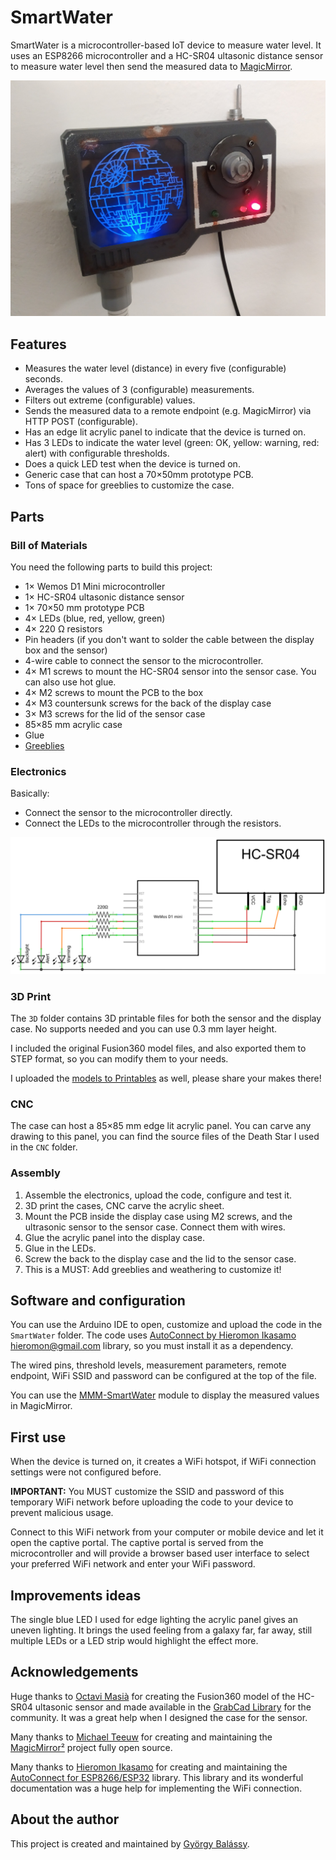 # SmartWater

SmartWater is a microcontroller-based IoT device to measure water level. It uses an ESP8266 microcontroller and a HC-SR04 ultasonic distance sensor to measure water level then send the measured data to [MagicMirror](https://github.com/MichMich/MagicMirror/).

![Photo](./Photos/far.jpg)

## Features

- Measures the water level (distance) in every five (configurable) seconds.
- Averages the values of 3 (configurable) measurements.
- Filters out extreme (configurable) values.
- Sends the measured data to a remote endpoint (e.g. MagicMirror) via HTTP POST (configurable).
- Has an edge lit acrylic panel to indicate that the device is turned on.
- Has 3 LEDs to indicate the water level (green: OK, yellow: warning, red: alert) with configurable thresholds.
- Does a quick LED test when the device is turned on.
- Generic case that can host a 70×50mm prototype PCB.
- Tons of space for greeblies to customize the case.

## Parts

### Bill of Materials

You need the following parts to build this project:

- 1× Wemos D1 Mini microcontroller
- 1× HC-SR04 ultasonic distance sensor
- 1× 70×50 mm prototype PCB 
- 4× LEDs (blue, red, yellow, green)
- 4× 220 Ω resistors
- Pin headers (if you don't want to solder the cable between the display box and the sensor)
- 4-wire cable to connect the sensor to the microcontroller.
- 4× M1 screws to mount the HC-SR04 sensor into the sensor case. You can also use hot glue.
- 4× M2 screws to mount the PCB to the box
- 4× M3 countersunk screws for the back of the display case
- 3× M3 screws for the lid of the sensor case
- 85×85 mm acrylic case
- Glue
- [Greeblies](https://en.wikipedia.org/wiki/Greeble)

### Electronics

Basically:
- Connect the sensor to the microcontroller directly.
- Connect the LEDs to the microcontroller through the resistors.

![Wiring](./Wiring/schematic.png)

### 3D Print

The `3D` folder contains 3D printable files for both the sensor and the display case. No supports needed and you can use 0.3 mm layer height.

I included the original Fusion360 model files, and also exported them to STEP format, so you can modify them to your needs.

I uploaded the [models to Printables](https://www.printables.com/model/417389-sci-fi-project-box) as well, please share your makes there!

### CNC

The case can host a 85×85 mm edge lit acrylic panel. You can carve any drawing to this panel, you can find the source files of the Death Star I used in the `CNC` folder.

### Assembly

1. Assemble the electronics, upload the code, configure and test it.
2. 3D print the cases, CNC carve the acrylic sheet.
3. Mount the PCB inside the display case using M2 screws, and the ultrasonic sensor to the sensor case. Connect them with wires.
4. Glue the acrylic panel into the display case.
5. Glue in the LEDs.
6. Screw the back to the display case and the lid to the sensor case.
7. This is a MUST: Add greeblies and weathering to customize it!

## Software and configuration

You can use the Arduino IDE to open, customize and upload the code in the `SmartWater` folder. The code uses [AutoConnect by Hieromon Ikasamo <hieromon@gmail.com>](https://hieromon.github.io/AutoConnect/index.html) library, so you must install it as a dependency.

The wired pins, threshold levels, measurement parameters, remote endpoint, WiFi SSID and password can be configured at the top of the file. 

You can use the [MMM-SmartWater](https://github.com/balassy/MMM-SmartWater/blob/main/README.md) module to display the measured values in MagicMirror.

## First use

When the device is turned on, it creates a WiFi hotspot, if WiFi connection settings were not configured before. 

**IMPORTANT:** You MUST customize the SSID and password of this temporary WiFi network before uploading the code to your device to prevent malicious usage.

Connect to this WiFi network from your computer or mobile device and let it open the captive portal. The captive portal is served from the microcontroller and will provide a browser based user interface to select your preferred WiFi network and enter your WiFi password.


## Improvements ideas

The single blue LED I used for edge lighting the acrylic panel gives an uneven lighting. It brings the used feeling from a galaxy far, far away, still multiple LEDs or a LED strip would highlight the effect more.

## Acknowledgements

Huge thanks to [Octavi Masià](https://grabcad.com/octavi.masia-1) for creating the Fusion360 model of the HC-SR04 ultasonic sensor and made available in the [GrabCad Library](https://grabcad.com/library/ultrasonic-sensor-hc-sr04-1) for the community. It was a great help when I designed the case for the sensor.

Many thanks to [Michael Teeuw](https://github.com/MichMich) for creating and maintaining the [MagicMirror²](https://github.com/MichMich/MagicMirror/) project fully open source.

Many thanks to [Hieromon Ikasamo](https://github.com/Hieromon) for creating and maintaining the [AutoConnect for ESP8266/ESP32](https://hieromon.github.io/AutoConnect/index.html) library. This library and its wonderful documentation was a huge help for implementing the WiFi connection.

## About the author

This project is created and maintained by [György Balássy](https://www.linkedin.com/in/balassy).
